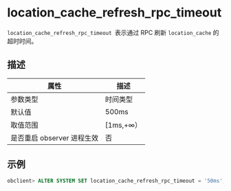 location_cache_refresh_rpc_timeout 
=======================================================

`location_cache_refresh_rpc_timeout `表示通过 RPC 刷新 `location_cache` 的超时时间。

描述 
-----------------------



|        属性        |    描述     |
|------------------|-----------|
| 参数类型             | 时间类型      |
| 默认值              | 500ms     |
| 取值范围             | \[1ms,+∞） |
| 是否重启 observer 进程生效 | 否         |



示例 
-----------------------

```sql
obclient> ALTER SYSTEM SET location_cache_refresh_rpc_timeout = '50ms';
```



